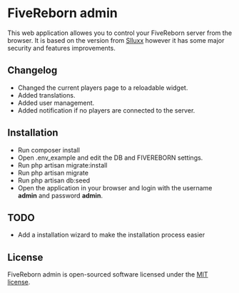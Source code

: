 # FiveReborn admin

This web application allowes you to control your FiveReborn server from the browser.
It is based on the version from [Slluxx](https://github.com/Slluxx/Fivereborn-Webmanager) however it has some major security and features improvements.

## Changelog

- Changed the current players page to a reloadable widget.
- Added translations.
- Added user management.
- Added notification if no players are connected to the server.

## Installation

- Run composer install
- Open .env_example and edit the DB and FIVEREBORN settings.
- Run php artisan migrate:install
- Run php artisan migrate
- Run php artisan db:seed
- Open the application in your browser and login with the username **admin** and password **admin**.

## TODO

- Add a installation wizard to make the installation process easier

## License

FiveReborn admin is open-sourced software licensed under the [MIT license](http://opensource.org/licenses/MIT).

